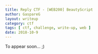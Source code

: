 ```yaml
---
title: Reply CTF - [WEB200] BeautyScript
author: GaspareG
layout: writeup
category: ctf
tags: [ ctf, challenge, write-up, web ]
date: 2018-10-9 
---
```


To appear soon... ;)
